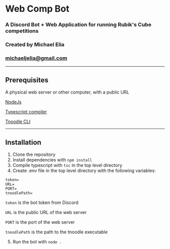 # Web Comp Bot
### A Discord Bot + Web Application for running Rubik's Cube competitions
### Created by Michael Elia
### michaeljelia@gmail.com

---

## Prerequisites

A physical web server or other computer, with a public URL

[NodeJs](https://nodejs.org/en/download/)

[Typescript compiler](https://www.typescriptlang.org/download)

[Tnoodle CLI](https://github.com/SpeedcuberOSS/tnoodle-cli)

---

## Installation

1. Clone the repository
2. Install dependencies with `npm install`
3. Compile typescript with `tsc` in the top level directory
4. Create .env file in the top level directory with the following variables:

```
token=
URL=
PORT=
tnoodlePath=
```

`token` is the bot token from Discord

`URL` is the public URL of the web server

`PORT` is the port of the web server

`tnoodlePath` is the path to the tnoodle executable

5. Run the bot with `node .`
